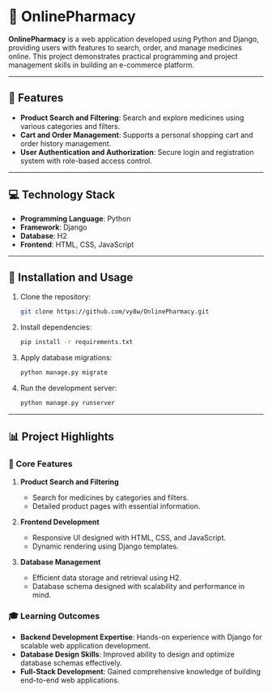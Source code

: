 # 💊 OnlinePharmacy

**OnlinePharmacy** is a web application developed using Python and Django, providing users with features to search, order, and manage medicines online. This project demonstrates practical programming and project management skills in building an e-commerce platform.

---

## 🚀 Features

- **Product Search and Filtering**: Search and explore medicines using various categories and filters.
- **Cart and Order Management**: Supports a personal shopping cart and order history management.
- **User Authentication and Authorization**: Secure login and registration system with role-based access control.

---

## 💻 Technology Stack

- **Programming Language**: Python
- **Framework**: Django
- **Database**: H2
- **Frontend**: HTML, CSS, JavaScript

---

## 🔧 Installation and Usage

1. Clone the repository:
   ```bash
   git clone https://github.com/vy8w/OnlinePharmacy.git

2. Install dependencies:
   ```bash
   pip install -r requirements.txt
   
3. Apply database migrations:
   ```bash
   python manage.py migrate
   
4. Run the development server:
   ```bash
   python manage.py runserver

---
   
## 📊 Project Highlights

### 🔑 Core Features

1. **Product Search and Filtering**
   - Search for medicines by categories and filters.
   - Detailed product pages with essential information.

2. **Frontend Development**
   - Responsive UI designed with HTML, CSS, and JavaScript.
   - Dynamic rendering using Django templates.

3. **Database Management**
   - Efficient data storage and retrieval using H2.
   - Database schema designed with scalability and performance in mind.

### 🎓 Learning Outcomes

- **Backend Development Expertise**: Hands-on experience with Django for scalable web application development.
- **Database Design Skills**: Improved ability to design and optimize database schemas effectively.
- **Full-Stack Development**: Gained comprehensive knowledge of building end-to-end web applications.
